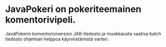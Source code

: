 # JavaPokeri on pokeriteemainen komentorivipeli.
JavaPokerin komentoriviversion JAR-tiedosto ja muokkausta vaativa batch tiedosto ohjelman helppoa käynnistämistä varten.

